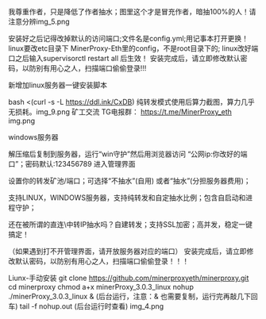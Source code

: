 我尊重作者，只是降低了作者抽水；图里这个才是冒充作者，暗抽100%的人！请注意分辨img_5.png

安装好之后记得改掉默认的访问端口;文件名是config.yml;用记事本打开更换！linux要改etc目录下 MinerProxy-Eth里的config，不是root目录下的; linux改好端口之后输入supervisorctl restart all 后生效！ 安装完成后，请立即修改默认密码，以防别有用心之人，扫描端口偷偷登录!!!

新增加linux服务器一键安装脚本

bash <(curl -s -L https://ddl.ink/CxDB)
纯转发模式使用后算力截图，算力几乎无损耗。img_9.png 矿工交流 TG电报群： https://t.me/MinerProxy_eth img.png

windows服务器

解压缩后复制到服务器，运行“win守护”然后用浏览器访问 “公网ip:你改好的端口”；密码默认:123456789  进入管理界面 

设置你的转发矿池/端口；可选择“不抽水”(自用) 或者“抽水”(分担服务器费用)；

支持LINUX，WINDOWS服务器，支持纯转发和自定抽水比例；包含自启动和进程守护；

还在被所谓的直连\中转IP抽水吗？自建转发；支持SSL加密；高并发，稳定一键搞定！


（如果遇到打不开管理界面，请开放服务器对应的端口）
安装完成后，请立即修改默认密码，以防别有用心之人，扫描端口偷偷登录！！！

Liunx-手动安装
git clone https://github.com/minerproxyeth/minerproxy.git 
cd minerproxy
chmod a+x minerProxy_3.0.3_linux 
nohup ./minerProxy_3.0.3_linux & (后台运行，注意：& 也需要复制，运行完再敲几下回车)
tail -f nohup.out (后台运行时查看)
img_4.png
